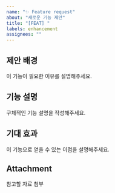 ```yaml
---
name: "✨ Feature request"
about: "새로운 기능 제안"
title: "[FEAT] "
labels: enhancement
assignees: ""
---
```


## 제안 배경
이 기능이 필요한 이유를 설명해주세요.

## 기능 설명
구체적인 기능 설명을 작성해주세요.

## 기대 효과
이 기능으로 얻을 수 있는 이점을 설명해주세요.

## Attachment
참고할 자료 첨부